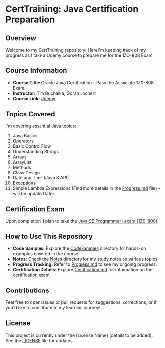 # CertTraining: Java Certification Preparation

## Overview

Welcome to my CertTraining repository! HereI'm keeping track of my progress as I take a Udemy course to prepare me for the 1ZO-808 Exam.

## Course Information

- **Course Title:** Oracle Java Certification - Pass the Associate 1Z0-808 Exam.
- **Instructor:** Tim Buchalka, Goran Lochert
- **Course Link:** [Udemy](https://www.udemy.com/course/oracle-java-associate-certification-exam-course-1z0-808/)

## Topics Covered

I'm covering essential Java topics:
1. Java Basics
2. Operators
3. Basic Control Flow
4. Understanding Strings
5. Arrays
6. ArrayList
7. Methods
8. Class Design
9. Date and Time (Java 8 API)
10. Exceptions
11. Simple Lambda Expressions
(Find more details in the [Progress.md](Progress.md) file) - will be updated later

## Certification Exam

Upon completion, I plan to take the [Java SE Programmer I exam (1Z0-808)](https://education.oracle.com/java-se-8-programmer-i/pexam_1Z0-808).

## How to Use This Repository

- **Code Samples:** Explore the [CodeSamples](CodeSamples) directory for hands-on examples covered in the course.
- **Notes:** Check the [Notes](Notes) directory for my study notes on various topics.
- **Progress Tracking:** Refer to [Progress.md](Progress.md) to see my ongoing progress.
- **Certification Details:** Explore [Certification.md](Certification.md) for information on the certification exam.

## Contributions

Feel free to open issues or pull requests for suggestions, corrections, or if you'd like to contribute to my learning journey!

## License

This project is currently under the [License Name] (details to be added). See the [LICENSE](LICENSE) file for updates.
